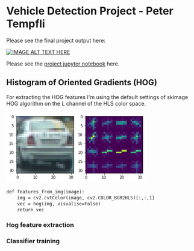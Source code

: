# Vehicle Detection Project - Peter Tempfli

Please see the final project output here:

[![IMAGE ALT TEXT HERE](http://img.youtube.com/vi/URKrWwJdz0/0.jpg)](https://www.youtube.com/watch?v=-URKrWwJdz0)


Please see the [project jupyter notebook](./project.ipynb) here.


## Histogram of Oriented Gradients (HOG)

For extracting the HOG features I'm using the default settings of skimage HOG algorithm on the L channel of the HLS color space.

![HOGS](./output_images/hogs.png)

```
def features_from_img(image):
    img = cv2.cvtColor(image, cv2.COLOR_BGR2HLS)[:,:,1]
    vec = hog(img, visualise=False)
    return vec
```



### Hog feature extraction



### Classifier training